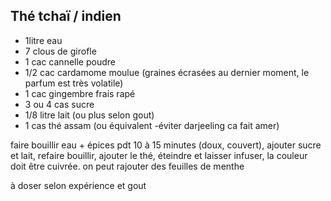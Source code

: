 ## Thé tchaï / indien

  * 1litre eau
  * 7 clous de girofle
  * 1 cac cannelle poudre
  * 1/2 cac cardamome moulue (graines écrasées au dernier moment, le parfum est très volatile)
  * 1 cac gingembre frais rapé
  * 3 ou 4 cas sucre
  * 1/8 litre lait (ou plus selon gout)
  * 1 cas thé assam (ou équivalent -éviter darjeeling ca fait amer)

faire bouillir eau + épices pdt 10 à 15 minutes (doux, couvert), ajouter sucre et lait, refaire bouillir, ajouter le thé, éteindre et laisser infuser, la couleur doit être cuivrée. on peut rajouter des feuilles de menthe

à doser selon expérience et gout
